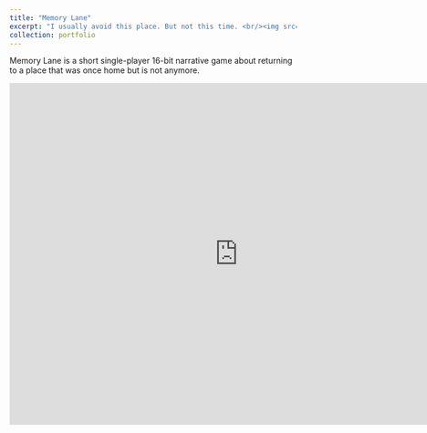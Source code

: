 ```yaml
---
title: "Memory Lane"
excerpt: "I usually avoid this place. But not this time. <br/><img src='/images/Memory Lane Thumbnail.png'>"
collection: portfolio
---
```


Memory Lane is a short single-player 16-bit narrative game about returning to a place that was once home but is not anymore. 

<div style="text-align:center;">
    <iframe 
        src="https://adelinekpiercy.itch.io/memory-lane" 
        width="800" 
        height="600" 
        frameborder="0">
    </iframe>
</div>
